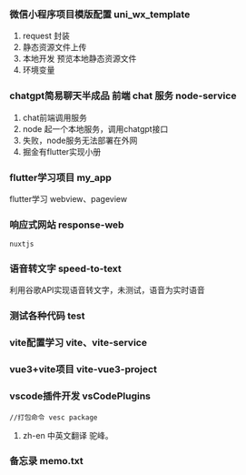 ### 微信小程序项目模版配置 uni_wx_template
1. request 封装
2. 静态资源文件上传
3. 本地开发 预览本地静态资源文件
4. 环境变量
### chatgpt简易聊天半成品 前端 chat 服务 node-service
1. chat前端调用服务
2. node 起一个本地服务，调用chatgpt接口
3. 失败，node服务无法部署在外网
4. 掘金有flutter实现小册

### flutter学习项目 my_app
flutter学习 webview、pageview

### 响应式网站 response-web
`nuxtjs`

### 语音转文字 speed-to-text
利用谷歌API实现语音转文字，未测试，语音为实时语音

### 测试各种代码 test

### vite配置学习 vite、vite-service

### vue3+vite项目 vite-vue3-project

### vscode插件开发  vsCodePlugins
`
//打包命令
vesc package
`
1. zh-en 中英文翻译 驼峰。
   
### 备忘录 memo.txt